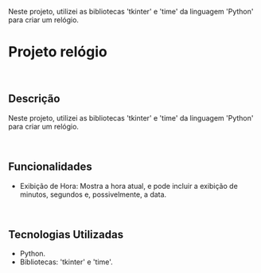 Neste projeto, utilizei as bibliotecas 'tkinter' e  'time' da linguagem 'Python' para criar um relógio.
<h1>Projeto relógio</h1><br>

<h2>Descrição</h2>
<p>Neste projeto, utilizei as bibliotecas 'tkinter' e  'time' da linguagem 'Python' para criar um relógio.</p><br>

<h2>Funcionalidades</h2>
<ul>
 <li>Exibição de Hora: Mostra a hora atual, e pode incluir a exibição de minutos, segundos e, possivelmente, a data.</li>
</ul><br>

<h2>Tecnologias Utilizadas</h2>
<ul>
 <li>Python.</li>
 <li>Bibliotecas: 'tkinter' e 'time'.</li>
</ul>
